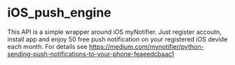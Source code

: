 # iOS_push_engine

This API is a simple wrapper around iOS myNotifier.
Just register accoutn, install app and enjoy 50 free push notification on your registered iOS devide each month.
For details see https://medium.com/mynotifier/python-sending-push-notifications-to-your-phone-feaeedcbaac1
